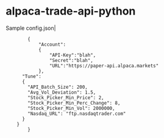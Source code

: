 # alpaca-trade-api-python
Sample config.json|
    
            {
                "Account":
                {
                    "API-Key":"blah",
                    "Secret":"blah",
                    "URL":"https://paper-api.alpaca.markets"
                },
          "Tune":
          {
            "API_Batch_Size": 200,
            "Avg_Vol_Deviation": 1.5,
            "Stock_Picker_Min_Price": 2,
            "Stock_Picker_Min_Perc_Change": 8,
            "Stock_Picker_Min_Vol": 2000000,
            "Nasdaq_URL": "ftp.nasdaqtrader.com"
          }
        }
            }